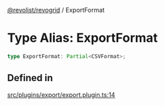 [@revolist/revogrid](README.md) / ExportFormat

# Type Alias: ExportFormat

```ts
type ExportFormat: Partial<CSVFormat>;
```

## Defined in

[src/plugins/export/export.plugin.ts:14](https://github.com/revolist/revogrid/blob/0787a2552cf5bbb21cb9aa4dbfa802d1d65b108b/src/plugins/export/export.plugin.ts#L14)
